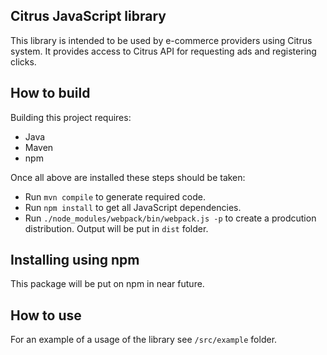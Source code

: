## Citrus JavaScript library
This library is intended to be used by e-commerce providers using Citrus system.
It provides access to Citrus API for requesting ads and registering clicks.

## How to build
Building this project requires:
 - Java
 - Maven
 - npm

Once all above are installed these steps should be taken:
 - Run `mvn compile` to generate required code.
 - Run `npm install` to get all JavaScript dependencies.
 - Run `./node_modules/webpack/bin/webpack.js -p` to create a prodcution distribution.
 Output will be put in `dist` folder.
 
## Installing using npm
This package will be put on npm in near future.

## How to use
For an example of a usage of the library see `/src/example` 
folder.